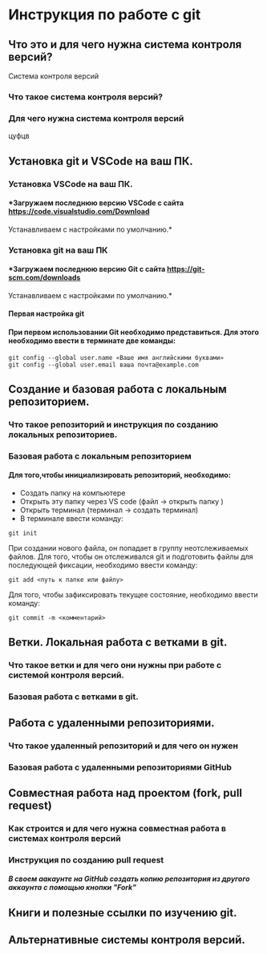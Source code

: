 # Инструкция по работе с git

## Что это и для чего нужна система контроля версий?
Система контроля версий
### Что такое система контроля версий?

### Для чего нужна система контроля версий
цуфцв
## Установка git и VSCode на ваш ПК.

### Установка VSCode на ваш ПК.
#### *Загружаем последнюю версию VSCode с сайта  https://code.visualstudio.com/Download
Устанавливаем с настройками по умолчанию.*
### Установка git на ваш ПК
#### *Загружаем последнюю версию Git с сайта https://git-scm.com/downloads
Устанавливаем с настройками по умолчанию.*
#### Первая настройка git
#### При первом использовании Git необходимо представиться. Для этого необходимо ввести в терминате две команды:
```
git config --global user.name «Ваше имя английскими буквами» 
git config --global user.email ваша почта@example.com
```

## Создание и базовая работа с локальным репозиторием.

### Что такое репозиторий и инструкция по созданию локальных репозиториев.

### Базовая работа с локальным репозиторием
#### Для того,чтобы инициализировать репозиторий, необходимо:
* Создать папку на компьютере 
* Открыть эту папку через VS code (файл -> открыть папку )
* Открыть терминал (терминал -> создать терминал)
* В терминале ввести команду:
```
git init
```
При создании нового файла, он попадает в группу неотслеживаемых файлов. Для того, чтобы он отслеживался git и подготовить файлы для последующей фиксации, необходимо ввести команду:
```
git add <путь к папке или файлу> 
```
Для того, чтобы зафиксировать текущее состояние, необходимо ввести команду:
```
git commit -m <комментарий>
```
## Ветки. Локальная работа с ветками в git.

### Что такое ветки и для чего они нужны при работе с системой контроля версий.

### Базовая работа с ветками в git.

## Работа с удаленными репозиториями.

### Что такое удаленный репозиторий и для чего он нужен

### Базовая работа с удаленными репозиториями GitHub

## Совместная работа над проектом (fork, pull request)

### Как строится и для чего нужна совместная работа в системах контроля версий

### Инструкция по созданию pull request
#### *В своем аакаунте на GitHub создать копию репозитория из другого аккаунта с помощью кнопки "Fork"*

## Книги и полезные ссылки по изучению git.

## Альтернативные системы контроля версий.
